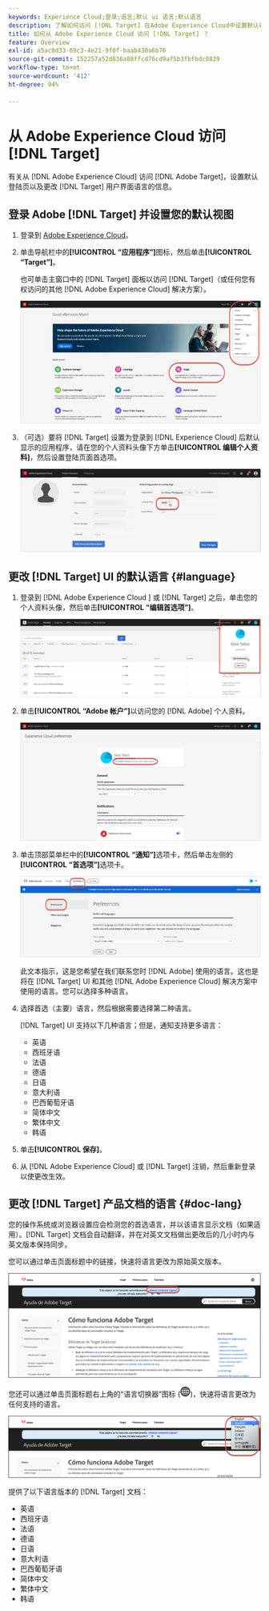 ```yaml
---
keywords: Experience Cloud;登录;语言;默认 ui 语言;默认语言
description: 了解如何访问 [!DNL Target] 在Adobe Experience Cloud中设置默认视图，然后更改 [!DNL Target] 用户界面和文档。
title: 如何从 Adobe Experience Cloud 访问 [!DNL Target] ？
feature: Overview
exl-id: a5ac8d33-69c3-4e21-9f0f-baab430a6b76
source-git-commit: 152257a52d836a88ffcd76cd9af5b3fbfbdc0839
workflow-type: tm+mt
source-wordcount: '412'
ht-degree: 94%

---
```


# 从 Adobe Experience Cloud 访问 [!DNL Target]

有关从 [!DNL Adobe Experience Cloud] 访问 [!DNL Adobe Target]，设置默认登陆页以及更改 [!DNL Target] 用户界面语言的信息。

## 登录 Adobe [!DNL Target] 并设置您的默认视图

1. 登录到 [Adobe Experience Cloud](https://experience.adobe.com/)。

1. 单击导航栏中的&#x200B;**[!UICONTROL “应用程序”]**&#x200B;图标，然后单击&#x200B;**[!UICONTROL “Target”]**。

   也可单击主窗口中的 [!DNL Target] 面板以访问 [!DNL Target]（或任何您有权访问的其他 [!DNL Adobe Experience Cloud] 解决方案）。

   ![应用程序图标](/help/main/c-intro/assets/appmenu-new.png)

1. （可选）要将 [!DNL Target] 设置为登录到 [!DNL Experience Cloud] 后默认显示的应用程序，请在您的个人资料头像下方单击&#x200B;**[!UICONTROL 编辑个人资料]**，然后设置登陆页面首选项。

   ![登陆页面](/help/main/c-intro/assets/pagepref-new.png)

## 更改 [!DNL Target] UI 的默认语言 {#language}

1. 登录到 [!DNL Adobe Experience Cloud ] 或 [!DNL Target] 之后，单击您的个人资料头像，然后单击&#x200B;**[!UICONTROL “编辑首选项”]**。

   ![编辑个人资料](/help/main/c-intro/assets/change-language.png)

1. 单击&#x200B;**[!UICONTROL “Adobe 帐户”]**&#x200B;以访问您的 [!DNL Adobe] 个人资料。

   ![Adobe 帐户](/help/main/c-intro/assets/adobe-account.png)

1. 单击顶部菜单栏中的&#x200B;**[!UICONTROL “通知”]**&#x200B;选项卡，然后单击左侧的&#x200B;**[!UICONTROL “首选项”]**&#x200B;选项卡。

   ![首选语言](/help/main/c-intro/assets/prefered-language.png)

   此文本指示，这是您希望在我们联系您时 [!DNL Adobe] 使用的语言。这也是将在 [!DNL Target] UI 和其他 [!DNL Adobe Experience Cloud] 解决方案中使用的语言。您可以选择多种语言。

1. 选择首选（主要）语言，然后根据需要选择第二种语言。

   [!DNL Target] UI 支持以下几种语言；但是，通知支持更多语言：

   * 英语
   * 西班牙语
   * 法语
   * 德语
   * 日语
   * 意大利语
   * 巴西葡萄牙语
   * 简体中文
   * 繁体中文
   * 韩语

1. 单击&#x200B;**[!UICONTROL 保存]**。

1. 从 [!DNL Adobe Experience Cloud] 或 [!DNL Target] 注销，然后重新登录以使更改生效。

## 更改 [!DNL Target] 产品文档的语言 {#doc-lang}

您的操作系统或浏览器设置应会检测您的首选语言，并以该语言显示文档（如果适用）。[!DNL Target] 文档会自动翻译，并在对英文文档做出更改后的几小时内与英文版本保持同步。

您可以通过单击页面标题中的链接，快速将语言更改为原始英文版本。

![更改为原始语言](/help/main/c-intro/assets/mt-original.png)

您还可以通过单击页面标题右上角的“语言切换器”图标 (![语言切换器](/help/main/c-intro/assets/icon-language-switcher.png))，快速将语言更改为任何支持的语言。

![语言切换器](/help/main/c-intro/assets/language-switcher.png)

提供了以下语言版本的 [!DNL Target] 文档：

* 英语
* 西班牙语
* 法语
* 德语
* 日语
* 意大利语
* 巴西葡萄牙语
* 简体中文
* 繁体中文
* 韩语

